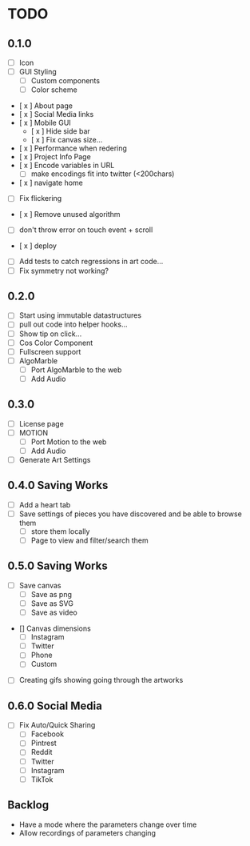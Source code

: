 # TODO

## 0.1.0

- [ ] Icon
- [ ] GUI Styling
  - [ ] Custom components
  - [ ] Color scheme
- [ x ] About page
- [ x ] Social Media links
- [ x ] Mobile GUI
  - [ x ] Hide side bar
  - [ x ] Fix canvas size...
- [ x ] Performance when redering
- [ x ] Project Info Page
- [ x ] Encode variables in URL
  - [ ] make encodings fit into twitter (<200chars)
- [ x ] navigate home
- [ ] Fix flickering
- [ x ] Remove unused algorithm
- [ ] don't throw error on touch event + scroll
- [ x ] deploy
- [ ] Add tests to catch regressions in art code...
- [ ] Fix symmetry not working?

## 0.2.0

- [ ] Start using immutable datastructures
- [ ] pull out code into helper hooks...
- [ ] Show tip on click...
- [ ] Cos Color Component
- [ ] Fullscreen support
- [ ] AlgoMarble
  - [ ] Port AlgoMarble to the web
  - [ ] Add Audio

## 0.3.0

- [ ] License page
- [ ] MOTION
  - [ ] Port Motion to the web
  - [ ] Add Audio
- [ ] Generate Art Settings

## 0.4.0 Saving Works

- [ ] Add a heart tab
- [ ] Save settings of pieces you have discovered and be able to browse them
  - [ ] store them locally
  - [ ] Page to view and filter/search them

## 0.5.0 Saving Works

- [ ] Save canvas
  - [ ] Save as png
  - [ ] Save as SVG
  - [ ] Save as video
- [] Canvas dimensions
  - [ ] Instagram
  - [ ] Twitter
  - [ ] Phone
  - [ ] Custom
- [ ] Creating gifs showing going through the artworks

## 0.6.0 Social Media

- [ ] Fix Auto/Quick Sharing
  - [ ] Facebook
  - [ ] Pintrest
  - [ ] Reddit
  - [ ] Twitter
  - [ ] Instagram
  - [ ] TikTok

## Backlog

- Have a mode where the parameters change over time
- Allow recordings of parameters changing
